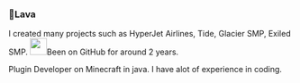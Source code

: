### 📜Lava

I created many projects such as HyperJet Airlines, Tide, Glacier SMP, Exiled SMP.
<img src=https://github.githubassets.com/images/modules/logos_page/GitHub-Mark.png width="30px">Been on GitHub for around 2 years.

Plugin Developer on Minecraft in java.
I have alot of experience in coding.

<!--
**RealLava/RealLava** is a ✨ _special_ ✨ repository because its `README.md` (this file) appears on your GitHub profile.

Here are some ideas to get you started:

- 🔭 I’m currently working on ...
- 🌱 I’m currently learning ...
- 👯 I’m looking to collaborate on ...
- 🤔 I’m looking for help with ...
- 💬 Ask me about ...
- 📫 How to reach me: ...
- 😄 Pronouns: ...
- ⚡ Fun fact: ...
-->
